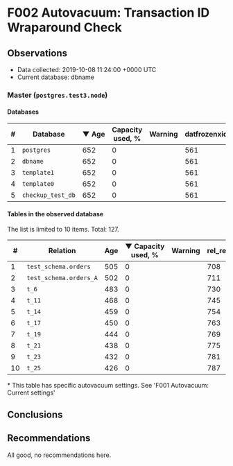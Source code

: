 # F002 Autovacuum: Transaction ID Wraparound Check #

## Observations ##
- Data collected: 2019-10-08 11:24:00 +0000 UTC
- Current database: dbname




### Master (`postgres.test3.node`) ###


#### Databases ####


| \# | Database | &#9660;&nbsp;Age | Capacity used, % | Warning | datfrozenxid |
|--|--------|-----|------------------|---------|--------------|
| 1 |`postgres`|652 |0 |  |561 |
| 2 |`dbname`|652 |0 |  |561 |
| 3 |`template1`|652 |0 |  |561 |
| 4 |`template0`|652 |0 |  |561 |
| 5 |`checkup_test_db`|652 |0 |  |561 |


#### Tables in the observed database ####
The list is limited to 10 items. Total: 127.

| \# | Relation | Age | &#9660;&nbsp;Capacity used, % | Warning |rel_relfrozenxid | toast_relfrozenxid |
|---|-------|-----|------------------|---------|-----------------|--------------------|
| 1 |`test_schema.orders` |505 |0 |  |708 |0 |
| 2 |`test_schema.orders_A` |502 |0 |  |711 |0 |
| 3 |`t_6` |483 |0 |  |730 |0 |
| 4 |`t_11` |468 |0 |  |745 |0 |
| 5 |`t_14` |459 |0 |  |754 |0 |
| 6 |`t_17` |450 |0 |  |763 |0 |
| 7 |`t_19` |444 |0 |  |769 |0 |
| 8 |`t_21` |438 |0 |  |775 |0 |
| 9 |`t_23` |432 |0 |  |781 |0 |
| 10 |`t_25` |426 |0 |  |787 |0 |


\* This table has specific autovacuum settings. See 'F001 Autovacuum: Current settings'


## Conclusions ##
 


## Recommendations ##
  All good, no recommendations here.
 

